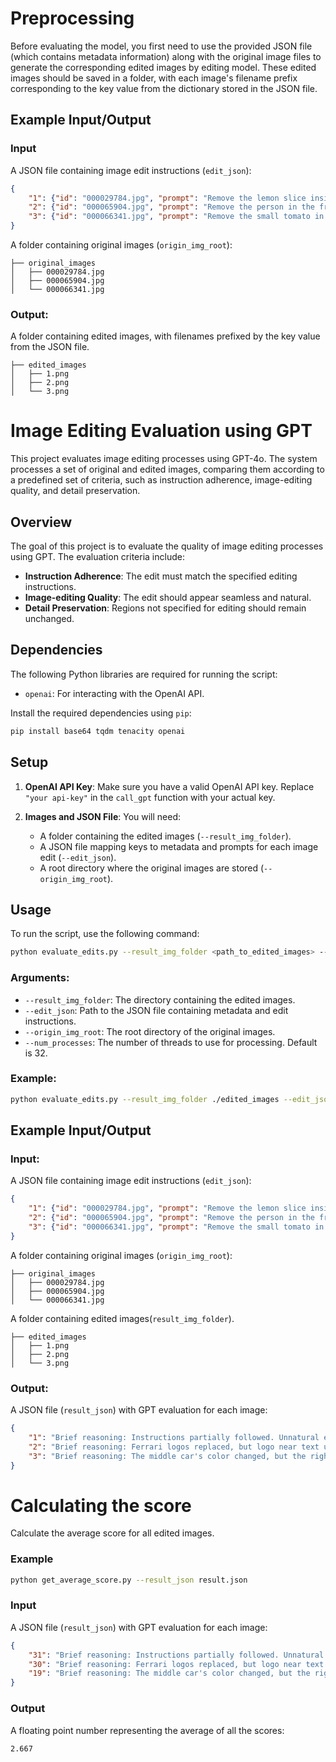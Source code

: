 
# Preprocessing
Before evaluating the model, you first need to use the provided JSON file (which contains metadata information) along with the original image files to generate the corresponding edited images by editing model. These edited images should be saved in a folder, with each image's filename prefix corresponding to the key value from the dictionary stored in the JSON file.

## Example Input/Output

### Input
A JSON file containing image edit instructions (`edit_json`):

```json
{
    "1": {"id": "000029784.jpg", "prompt": "Remove the lemon slice inside the glass, and turn the slice on the rim into an orange slice."},
    "2": {"id": "000065904.jpg", "prompt": "Remove the person in the front passenger seat."},
    "3": {"id": "000066341.jpg", "prompt": "Remove the small tomato in the center and keep the others."}
}
```


A folder containing original images (`origin_img_root`):

```folder
├── original_images                    
│   ├── 000029784.jpg                 
│   ├── 000065904.jpg                 
│   └── 000066341.jpg                 
```

### Output:
A folder containing edited images, with filenames prefixed by the key value from the JSON file.

```folder
├── edited_images                    
│   ├── 1.png                 
│   ├── 2.png            
│   └── 3.png             
``` 

# Image Editing Evaluation using GPT

This project evaluates image editing processes using GPT-4o. The system processes a set of original and edited images, comparing them according to a predefined set of criteria, such as instruction adherence, image-editing quality, and detail preservation.

## Overview

The goal of this project is to evaluate the quality of image editing processes using GPT. The evaluation criteria include:
- **Instruction Adherence**: The edit must match the specified editing instructions.
- **Image-editing Quality**: The edit should appear seamless and natural.
- **Detail Preservation**: Regions not specified for editing should remain unchanged.


## Dependencies

The following Python libraries are required for running the script:
- `openai`: For interacting with the OpenAI API.

Install the required dependencies using `pip`:

```bash
pip install base64 tqdm tenacity openai
```

## Setup

1. **OpenAI API Key**: Make sure you have a valid OpenAI API key. Replace `"your api-key"` in the `call_gpt` function with your actual key.

2. **Images and JSON File**: You will need:
   - A folder containing the edited images (`--result_img_folder`).
   - A JSON file mapping keys to metadata and prompts for each image edit (`--edit_json`).
   - A root directory where the original images are stored (`--origin_img_root`).



## Usage

To run the script, use the following command:

```bash
python evaluate_edits.py --result_img_folder <path_to_edited_images> --edit_json <path_to_edit_json> --origin_img_root <path_to_original_images> --num_processes <number_of_threads>
```

### Arguments:
- `--result_img_folder`: The directory containing the edited images.
- `--edit_json`: Path to the JSON file containing metadata and edit instructions.
- `--origin_img_root`: The root directory of the original images.
- `--num_processes`: The number of threads to use for processing. Default is 32.

### Example:

```bash
python evaluate_edits.py --result_img_folder ./edited_images --edit_json ./UGE_edit.json --origin_img_root ./original_images --num_processes 4
```
## Example Input/Output

### Input:
A JSON file containing image edit instructions (`edit_json`):

```json
{
    "1": {"id": "000029784.jpg", "prompt": "Remove the lemon slice inside the glass, and turn the slice on the rim into an orange slice."},
    "2": {"id": "000065904.jpg", "prompt": "Remove the person in the front passenger seat."},
    "3": {"id": "000066341.jpg", "prompt": "Remove the small tomato in the center and keep the others."}
}
```

A folder containing original images (`origin_img_root`):

```folder
├── original_images                    
│   ├── 000029784.jpg                 
│   ├── 000065904.jpg                 
│   └── 000066341.jpg                 
```


A folder containing edited images(`result_img_folder`).

```folder
├── edited_images                    
│   ├── 1.png                 
│   ├── 2.png            
│   └── 3.png             
``` 

### Output:
A JSON file (`result_json`) with GPT evaluation for each image:

```json
{
    "1": "Brief reasoning: Instructions partially followed. Unnatural edit of people wearing shorts. Heavy alterations led to image distortion. Score: 2.",
    "2": "Brief reasoning: Ferrari logos replaced, but logo near text unchanged; edits slightly unnatural. Score: 3 (Acceptable)",
    "3": "Brief reasoning: The middle car's color changed, but the right car's color remains unchanged, deviating from instructions. Score: 2 (Fair)."
}
```


# Calculating the score

Calculate the average score for all edited images.

### Example

```bash
python get_average_score.py --result_json result.json
```

### Input
A JSON file (`result_json`) with GPT evaluation for each image:

```json
{
    "31": "Brief reasoning: Instructions partially followed. Unnatural edit of people wearing shorts. Heavy alterations led to image distortion. Score: 2.",
    "30": "Brief reasoning: Ferrari logos replaced, but logo near text unchanged; edits slightly unnatural. Score: 3 (Acceptable)",
    "19": "Brief reasoning: The middle car's color changed, but the right car's color remains unchanged, deviating from instructions. Score: 2 (Fair)."
}
```


### Output
A floating point number representing the average of all the scores:

```
2.667
```
